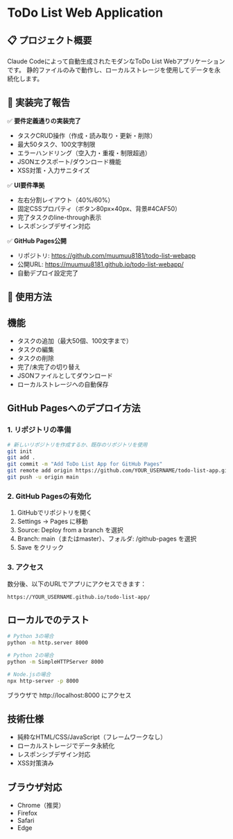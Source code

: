 # ToDo List Web Application

## 📋 プロジェクト概要
Claude Codeによって自動生成されたモダンなToDo List Webアプリケーションです。
静的ファイルのみで動作し、ローカルストレージを使用してデータを永続化します。

## 🎯 実装完了報告
✅ **要件定義通りの実装完了**
- タスクCRUD操作（作成・読み取り・更新・削除）
- 最大50タスク、100文字制限
- エラーハンドリング（空入力・重複・制限超過）
- JSONエクスポート/ダウンロード機能
- XSS対策・入力サニタイズ

✅ **UI要件準拠**
- 左右分割レイアウト（40%/60%）
- 固定CSSプロパティ（ボタン80px×40px、背景#4CAF50）
- 完了タスクのline-through表示
- レスポンシブデザイン対応

✅ **GitHub Pages公開**
- リポジトリ: https://github.com/muumuu8181/todo-list-webapp
- 公開URL: https://muumuu8181.github.io/todo-list-webapp/
- 自動デプロイ設定完了

## 🚀 使用方法

## 機能
- タスクの追加（最大50個、100文字まで）
- タスクの編集
- タスクの削除
- 完了/未完了の切り替え
- JSONファイルとしてダウンロード
- ローカルストレージへの自動保存

## GitHub Pagesへのデプロイ方法

### 1. リポジトリの準備
```bash
# 新しいリポジトリを作成するか、既存のリポジトリを使用
git init
git add .
git commit -m "Add ToDo List App for GitHub Pages"
git remote add origin https://github.com/YOUR_USERNAME/todo-list-app.git
git push -u origin main
```

### 2. GitHub Pagesの有効化
1. GitHubでリポジトリを開く
2. Settings → Pages に移動
3. Source: Deploy from a branch を選択
4. Branch: main（またはmaster）、フォルダ: /github-pages を選択
5. Save をクリック

### 3. アクセス
数分後、以下のURLでアプリにアクセスできます：
```
https://YOUR_USERNAME.github.io/todo-list-app/
```

## ローカルでのテスト
```bash
# Python 3の場合
python -m http.server 8000

# Python 2の場合
python -m SimpleHTTPServer 8000

# Node.jsの場合
npx http-server -p 8000
```

ブラウザで http://localhost:8000 にアクセス

## 技術仕様
- 純粋なHTML/CSS/JavaScript（フレームワークなし）
- ローカルストレージでデータ永続化
- レスポンシブデザイン対応
- XSS対策済み

## ブラウザ対応
- Chrome（推奨）
- Firefox
- Safari
- Edge